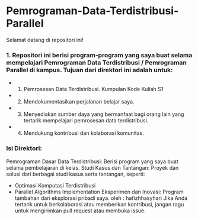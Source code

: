 # Pemrograman-Data-Terdistribusi-Parallel
Selamat datang di repositori ini!

### 1. Repositori ini berisi program-program yang saya buat selama mempelajari Pemrograman Data Terdistribusi / Pemrograman Parallel di kampus. Tujuan dari direktori ini adalah untuk:
- 1. Pemrosesan Data Terdistribusi. Kumpulan Kode Kuliah S1
- 2. Mendokumentasikan perjalanan belajar saya.
- 3. Menyediakan sumber daya yang bermanfaat bagi orang lain yang tertarik mempelajari pemrosesan data terdistribusi.
- 4. Mendukung kontribusi dan kolaborasi komunitas.
### Isi Direktori:

Pemrograman Dasar Data Terdistribusi: Berisi program yang saya buat selama pembelajaran di kelas.
Studi Kasus dan Tantangan: Proyek dan solusi dari berbagai studi kasus serta tantangan, seperti:
   - Optimasi Komputasi Terdistribusi
   - Parallel Algorithms Implementation
Eksperimen dan Inovasi: Program tambahan dari eksplorasi pribadi saya.
oleh : hafizhhasyhari
Jika Anda tertarik untuk berkolaborasi atau memberikan kontribusi, jangan ragu untuk mengirimkan pull request atau membuka issue.
